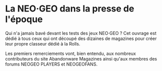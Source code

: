 # La NEO·GEO dans la presse de l'époque

Qui n'a jamais bavé devant les tests des jeux NEO·GEO ? Cet ouvrage est dédié à tous ceux qui ont découpé des dizaines de magazines pour créer leur propre classeur dédié à la Rolls.

Les premiers remerciements vont, bien entendu, aux nombreux contributeurs du site Abandonware Magazines ainsi qu'aux membres des forums NEOGEO PLAYERS et NEOGEOFANS.

